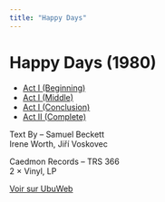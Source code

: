 ```yaml
---
title: "Happy Days"
---
```


# Happy Days (1980)


- [Act I (Beginning)](https://ubu.com/media/sound/beckett_samuel/happy_days/Beckett-Samuel_Caedmon_1980_01-Happy-Days-Act-I-Part-1.mp3)
- [Act I (Middle)](https://ubu.com/media/sound/beckett_samuel/happy_days/Beckett-Samuel_Caedmon_1980_02-Happy-Days-Act-I-Part-2.mp3)
- [Act I (Conclusion)](https://ubu.com/media/sound/beckett_samuel/happy_days/Beckett-Samuel_Caedmon_1980_03-Happy-Days-Act-I-Part-3.mp3)
- [Act II (Complete)](https://ubu.com/media/sound/beckett_samuel/happy_days/Beckett-Samuel_Caedmon_1980_04-Happy-Days-Act-II.mp3)

Text By – Samuel Beckett  
Irene Worth, Jiří Voskovec

Caedmon Records  – TRS 366  
2 × Vinyl, LP 


[Voir sur UbuWeb](https://ubu.com/sound/beckett_happy.html)